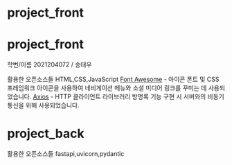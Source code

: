 # project_front
# project_front

학번/이름
2021204072 / 송태우

활용한 오픈소스들
HTML,CSS,JavaScript
[Font Awesome](https://fontawesome.com) - 아이콘 폰트 및 CSS 프레임워크
아이콘을 사용하여 네비게이션 메뉴와 소셜 미디어 링크를 꾸미는 데 사용되었습니다.
[Axios](https://axios-http.com) - HTTP 클라이언트 라이브러리
방명록 기능 구현 시 서버와의 비동기 통신을 위해 사용되었습니다.

# project_back

활용한 오픈소스들
fastapi,uvicorn,pydantic

